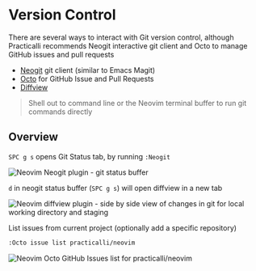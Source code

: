 # Version Control

There are several ways to interact with Git version control, although Practicalli recommends Neogit interactive git client and Octo to manage GitHub issues and pull requests

* [Neogit](neogit.md) git client (similar to Emacs Magit)
* [Octo](octo.md) for GitHub Issue and Pull Requests
* [Diffview](diffview.md)

> Shell out to command line or the Neovim terminal buffer to run git commands directly


## Overview

`SPC g s` opens Git Status tab, by running `:Neogit`

![Neovim Neogit plugin - git status buffer](https://raw.githubusercontent.com/practicalli/graphic-design/live/neovim/screenshots/neovim-neogit-status.png)


`d` in neogit status buffer (`SPC g s`) will open diffview in a new tab

![Neovim diffview plugin - side by side view of changes in git for local working directory and staging](https://raw.githubusercontent.com/practicalli/graphic-design/live/neovim/screenshots/neovim-neogit-diffview-side-by-side.png)


List issues from current project (optionally add a specific repository)

```sh
:Octo issue list practicalli/neovim
```

![Neovim Octo GitHub Issues list for practicalli/neovim](https://raw.githubusercontent.com/practicalli/graphic-design/live/neovim/screenshots/neovim-octo-github-issue-list.png)
